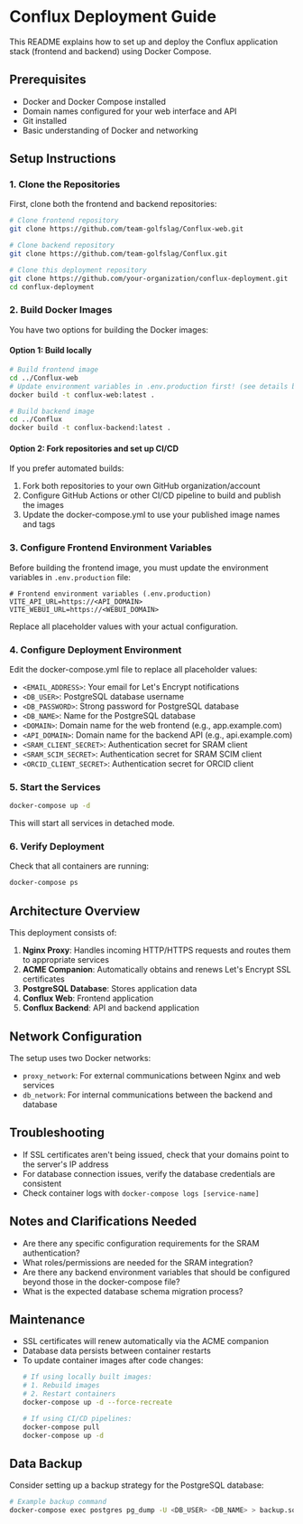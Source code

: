 # Conflux Deployment Guide

This README explains how to set up and deploy the Conflux application stack (frontend and backend) using Docker Compose.

## Prerequisites

- Docker and Docker Compose installed
- Domain names configured for your web interface and API
- Git installed
- Basic understanding of Docker and networking

## Setup Instructions

### 1. Clone the Repositories

First, clone both the frontend and backend repositories:

```bash
# Clone frontend repository
git clone https://github.com/team-golfslag/Conflux-web.git

# Clone backend repository
git clone https://github.com/team-golfslag/Conflux.git

# Clone this deployment repository
git clone https://github.com/your-organization/conflux-deployment.git
cd conflux-deployment
```

### 2. Build Docker Images

You have two options for building the Docker images:

#### Option 1: Build locally

```bash
# Build frontend image
cd ../Conflux-web
# Update environment variables in .env.production first! (see details below)
docker build -t conflux-web:latest .

# Build backend image
cd ../Conflux
docker build -t conflux-backend:latest .
```

#### Option 2: Fork repositories and set up CI/CD

If you prefer automated builds:
1. Fork both repositories to your own GitHub organization/account
2. Configure GitHub Actions or other CI/CD pipeline to build and publish the images
3. Update the docker-compose.yml to use your published image names and tags

### 3. Configure Frontend Environment Variables

Before building the frontend image, you must update the environment variables in `.env.production` file:

```
# Frontend environment variables (.env.production)
VITE_API_URL=https://<API_DOMAIN>
VITE_WEBUI_URL=https://<WEBUI_DOMAIN>
```

Replace all placeholder values with your actual configuration.

### 4. Configure Deployment Environment

Edit the docker-compose.yml file to replace all placeholder values:

- `<EMAIL_ADDRESS>`: Your email for Let's Encrypt notifications
- `<DB_USER>`: PostgreSQL database username
- `<DB_PASSWORD>`: Strong password for PostgreSQL database
- `<DB_NAME>`: Name for the PostgreSQL database
- `<DOMAIN>`: Domain name for the web frontend (e.g., app.example.com)
- `<API_DOMAIN>`: Domain name for the backend API (e.g., api.example.com)
- `<SRAM_CLIENT_SECRET>`: Authentication secret for SRAM client
- `<SRAM_SCIM_SECRET>`: Authentication secret for SRAM SCIM client
- `<ORCID_CLIENT_SECRET>`: Authentication secret for ORCID client

### 5. Start the Services

```bash
docker-compose up -d
```

This will start all services in detached mode.

### 6. Verify Deployment

Check that all containers are running:

```bash
docker-compose ps
```

## Architecture Overview

This deployment consists of:

1. **Nginx Proxy**: Handles incoming HTTP/HTTPS requests and routes them to appropriate services
2. **ACME Companion**: Automatically obtains and renews Let's Encrypt SSL certificates
3. **PostgreSQL Database**: Stores application data
4. **Conflux Web**: Frontend application
5. **Conflux Backend**: API and backend application

## Network Configuration

The setup uses two Docker networks:
- `proxy_network`: For external communications between Nginx and web services
- `db_network`: For internal communications between the backend and database

## Troubleshooting

- If SSL certificates aren't being issued, check that your domains point to the server's IP address
- For database connection issues, verify the database credentials are consistent
- Check container logs with `docker-compose logs [service-name]`

## Notes and Clarifications Needed

- Are there any specific configuration requirements for the SRAM authentication?
- What roles/permissions are needed for the SRAM integration?
- Are there any backend environment variables that should be configured beyond those in the docker-compose file?
- What is the expected database schema migration process?

## Maintenance

- SSL certificates will renew automatically via the ACME companion
- Database data persists between container restarts
- To update container images after code changes:
  ```bash
  # If using locally built images:
  # 1. Rebuild images
  # 2. Restart containers
  docker-compose up -d --force-recreate

  # If using CI/CD pipelines:
  docker-compose pull
  docker-compose up -d
  ```

## Data Backup

Consider setting up a backup strategy for the PostgreSQL database:

```bash
# Example backup command
docker-compose exec postgres pg_dump -U <DB_USER> <DB_NAME> > backup.sql
```